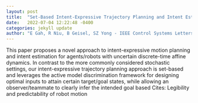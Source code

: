 ```yaml
---
layout: post
title:  "Set-Based Intent-Expressive Trajectory Planning and Intent Estimation"
date:   2022-07-04 12:22:48 -0400
categories: jekyll update
author: "E Gah, R Niu, B Geisel, SZ Yong - IEEE Control Systems Letters, 2022"
---
```

This paper proposes a novel approach to intent-expressive motion planning and intent estimation for agents/robots with uncertain discrete-time affine dynamics. In contrast to the more commonly considered stochastic settings, our intent-expressive trajectory planning approach is set-based and leverages the active model discrimination framework for designing optimal inputs to attain certain target/goal states, while allowing an observer/teammate to clearly infer the intended goal based 
Cites: Legibility and predictability of robot motion